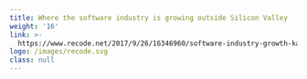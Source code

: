 ```yaml
---
title: Where the software industry is growing outside Silicon Valley
weight: '16'
link: >-
  https://www.recode.net/2017/9/26/16346960/software-industry-growth-kansas-indiana-idaho-north-carolina
logo: /images/recode.svg
class: null
---
```



